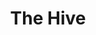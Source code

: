 ---
layout: place
title: "The Hive"
permalink: /california/los-angeles/the-hive.html
stateAbbr: CA
stateName: California
cityName: Los Angeles
place_id: ChIJLQmxbYW7woARBP8YA0tn-Zs
photos:
  - name: >-
      places/ChIJLQmxbYW7woARBP8YA0tn-Zs/photos/AeeoHcKptyu45jF6Flws0w4LPz8H3C9pOYQFIDKCgOUupF1VyY1nwq5GWydiJ-U7mNUvlIytuup1K9NoDegUxAhT-3dEb6F7kK_qJlDjOCjXI1cMo84eLJyxwkxFL0jeqxBRNako1LgLiJKYmZw4fga_8r_ntZg5oBK1xygYXl6ECU2xQyfQl05BFHyAwHqdCgfXaUkLj1cjXmRX3oAUa3iyRW1bYbBS5sV-Z3aDw7PrI1nE-ttdhBGvsVFEvdaB44Xsr7jnUwasZbNQSWecjdHPhbyIUqDWHAsNiN2I2HW8BTM_RB2Btvv8hcZMom6tA5ueYaQ8DYIOqjJRV2s2A-HVI68m2yr0HziD2OxU4r81sVnVXD0i3KzQIJ_BsQjEQaNXhF8l9L1NF3zic2iVwjphPrZYZiuktX9LMyXQzaWUKN8ykW38
    widthPx: 3024
    heightPx: 4032
    authorAttributions:
      - displayName: josefa valenzuela
        uri: https://maps.google.com/maps/contrib/112331316939092449448
        photoUri: >-
          https://lh3.googleusercontent.com/a-/ALV-UjVumpLWlLhw0wTZrlnQXSWg_53Bnl54pqbu-RaCHsEhuJbCwy-h=s100-p-k-no-mo
    flagContentUri: >-
      https://www.google.com/local/imagery/report/?cb_client=maps_api_places.places_api&image_key=!1e10!2sCIHM0ogKEICAgICLycvq8wE&hl=en-US
    googleMapsUri: >-
      https://www.google.com/maps/place//data=!3m4!1e2!3m2!1sCIHM0ogKEICAgICLycvq8wE!2e10!4m2!3m1!1s0x80c2bb856db1092d:0x9bf9674b0318ff04
  - name: >-
      places/ChIJLQmxbYW7woARBP8YA0tn-Zs/photos/AeeoHcLcSFgmlhJeZpkOh2AAGS0kVSZiTrMaehIN0Dezp0GUyYLPAc6-ckuVyJm3Ewl2FxSzFE6kc3uhJNfCtl1UEvYfz6EEY47Y-OJqKyqmx4Hm2L83yjM4WZXRq3hj1wH0sswEZWCPlV9l6zF2NFOZ1KZI60xLPZNPHQ85SkeUb8qATkbLHlW57ROVi8RINLIhdJ0hZ4gHGZiI3pEbg3fxES91T4VcY-Pdvsow6ZhOQ0HE_PIvEB0YYCp2adzeLJsS3Rxw-SyqWsfi49xoQc3jUXhq-EkVQH0mvzTPShfAX9hZJEqMg0Vb7SqDMIJS5x8ucfaa0E1WguMfTweTfeA643877VLcyBiE2CRftG0F_sTblBRBveYkOAcBwlar7FHXLfr4JlAktNMY-wACyiRNcaeMsHjzegle48TpVoP2Bh70OKM
    widthPx: 4032
    heightPx: 3024
    authorAttributions:
      - displayName: Julia Ying
        uri: https://maps.google.com/maps/contrib/114795989812776800007
        photoUri: >-
          https://lh3.googleusercontent.com/a/ACg8ocJ70JvK17S_C9Q-h62ViLIoLLsUMHwABD2GQInr-8_XezZBkA=s100-p-k-no-mo
    flagContentUri: >-
      https://www.google.com/local/imagery/report/?cb_client=maps_api_places.places_api&image_key=!1e10!2sCIHM0ogKEICAgMCI9rOt3gE&hl=en-US
    googleMapsUri: >-
      https://www.google.com/maps/place//data=!3m4!1e2!3m2!1sCIHM0ogKEICAgMCI9rOt3gE!2e10!4m2!3m1!1s0x80c2bb856db1092d:0x9bf9674b0318ff04
  - name: >-
      places/ChIJLQmxbYW7woARBP8YA0tn-Zs/photos/AeeoHcLbVnB1GDCuEsmnBnNfc7CSlMbfOIRAY5xTgrCF49dXST3s-I4ZgVkZMZPHtTwO2qiW5RfkmgS3qj039KdNKvEkjWxlJCR0JyUHWaZ9sUfVbibb3d5ugxjJcfk-VZu7IbPAudfJRg-m9E-p1_qt2m6qs7egKVqOprG3hvGaQJ3PKE83JmoFzXTcMIay_0jXww8xTgW3NI9G5ELz54M8BuCevnhRKi1_imjHEH74JEUjtm1guXAoTUtxHFnjC1Nf-4UkI7AaDtJPA4iEsoxHvqbpg3pF0qOAeiniSGwKA-n35A
    widthPx: 1788
    heightPx: 1210
    authorAttributions:
      - displayName: The Hive
        uri: https://maps.google.com/maps/contrib/101698962077111648573
        photoUri: >-
          https://lh3.googleusercontent.com/a-/ALV-UjXZLtdq21RzeH3ZwLl6pa_VtkgMD3Qetm_gRRlLt-OaYmBgb5Q=s100-p-k-no-mo
    flagContentUri: >-
      https://www.google.com/local/imagery/report/?cb_client=maps_api_places.places_api&image_key=!1e10!2sAF1QipPeHMoleGlJKbqxl7w6xadB617lLhtRw2AQa3vt&hl=en-US
    googleMapsUri: >-
      https://www.google.com/maps/place//data=!3m4!1e2!3m2!1sAF1QipPeHMoleGlJKbqxl7w6xadB617lLhtRw2AQa3vt!2e10!4m2!3m1!1s0x80c2bb856db1092d:0x9bf9674b0318ff04
  - name: >-
      places/ChIJLQmxbYW7woARBP8YA0tn-Zs/photos/AeeoHcJMAB1NM8IbTdSS4Uo8_1t-kuf3DHyXrS0eLmSoINGFomMeW1KIKFAoIqHwO8VY5heA4u9EW64zRhHFBwy0ElagspXQg0AqhFgC_91tHwREWuDyAjlsDcyOvvf8AxBT2m7pKpVVJHs3xBJ2VGZHAGToMH0ewVua5RXKsF8e6oudN3QWbdBiGvv-99ktiWYZNbEBbD5mpFU9FhgxTIEVqq6BRDva1GIVD16k8x-v3GAVyNdlDaPLFZAk1JGHnqfLGcN5fg0JVwOJoO41eEE6z_nx6QkiB6NUIPtTFUna_Su5n0giGWvqazJETub3GsAh13t1QZO7yjBHrKVbPZ7hHqgMsb-pwrVXQmiYaqXn2MDdJk8EKIpg90w_Uv2bA3BtpYa9ZfBVjIwtuuAKANqQe1G8tEwNrZ5bXCt6f0PT4KU
    widthPx: 4032
    heightPx: 3024
    authorAttributions:
      - displayName: Angie Alvarez
        uri: https://maps.google.com/maps/contrib/117065373548676634270
        photoUri: >-
          https://lh3.googleusercontent.com/a/ACg8ocIrQ2iX2zo068MlFQNpICNt_U1c4zOKAWuNNh3u3JRVMQHfH_nW=s100-p-k-no-mo
    flagContentUri: >-
      https://www.google.com/local/imagery/report/?cb_client=maps_api_places.places_api&image_key=!1e10!2sCIHM0ogKEICAgMCwl8f5aw&hl=en-US
    googleMapsUri: >-
      https://www.google.com/maps/place//data=!3m4!1e2!3m2!1sCIHM0ogKEICAgMCwl8f5aw!2e10!4m2!3m1!1s0x80c2bb856db1092d:0x9bf9674b0318ff04
  - name: >-
      places/ChIJLQmxbYW7woARBP8YA0tn-Zs/photos/AeeoHcLS2E6o5mt4WqQPvb5q9q61z_KBF6rbXOCBAFLqtPlv9xHtMeWoHOLStMmoGLGAOq6Ae5eXqk4NnwH0YmqH5HSNp4_QnQE7M7k_TYWBKhEDHSt8iEMKYtHOAhjwbyw-s0VGbj7jrMhqlecJ3ovgQ4_2OzG87jqRDnYMdb0CcbF0NIP3EQ5Hwxt83POnI9-iBGzkgaYMneka-Tkknm-GZ2Yq0lCDRUmwIP9zTaq9JQvlZOKfGQekghIhvj_eXIWzrNNUIMWukHZKTQsVI6NLYJA1VnQ58Av4suQNHk8clAz-yQ
    widthPx: 376
    heightPx: 376
    authorAttributions:
      - displayName: The Hive
        uri: https://maps.google.com/maps/contrib/101698962077111648573
        photoUri: >-
          https://lh3.googleusercontent.com/a-/ALV-UjXZLtdq21RzeH3ZwLl6pa_VtkgMD3Qetm_gRRlLt-OaYmBgb5Q=s100-p-k-no-mo
    flagContentUri: >-
      https://www.google.com/local/imagery/report/?cb_client=maps_api_places.places_api&image_key=!1e10!2sAF1QipPrBVgfMACVdePxuVmdJxNWOFcqIE75lnbICdZK&hl=en-US
    googleMapsUri: >-
      https://www.google.com/maps/place//data=!3m4!1e2!3m2!1sAF1QipPrBVgfMACVdePxuVmdJxNWOFcqIE75lnbICdZK!2e10!4m2!3m1!1s0x80c2bb856db1092d:0x9bf9674b0318ff04
  - name: >-
      places/ChIJLQmxbYW7woARBP8YA0tn-Zs/photos/AeeoHcLw-m1W07XJHO5yK7_o4Xv9V7m2Q0SD12XfJuPhpNHGQLkm00ccLXGNb_mdl_SVnaNijHlVPFt5QCWxQxFkzYER1n5fLnWbPmlXA6onIoVjqvb6MZhAckkRLhIDiSDS0tAMs0Ec_5-FvAlBkTd1AeaqjMJXt3w6p72C1ZvYjaGRukJmQGIFvereZh6Pjku4g9SXxy2JJXy79JMIssivCEQFdHEbnMrHHtBET-t7IkrnkWdUSwI7SMjgth1-SoUUV1Q1w_uLil99Rwhy8t-GqQXkGfW0aBcMcaYQvxq1x0lECg
    widthPx: 1678
    heightPx: 994
    authorAttributions:
      - displayName: The Hive
        uri: https://maps.google.com/maps/contrib/101698962077111648573
        photoUri: >-
          https://lh3.googleusercontent.com/a-/ALV-UjXZLtdq21RzeH3ZwLl6pa_VtkgMD3Qetm_gRRlLt-OaYmBgb5Q=s100-p-k-no-mo
    flagContentUri: >-
      https://www.google.com/local/imagery/report/?cb_client=maps_api_places.places_api&image_key=!1e10!2sAF1QipParHEwy_3VHGbGBx5_a1hY8FiqCb5YaaAAX-1R&hl=en-US
    googleMapsUri: >-
      https://www.google.com/maps/place//data=!3m4!1e2!3m2!1sAF1QipParHEwy_3VHGbGBx5_a1hY8FiqCb5YaaAAX-1R!2e10!4m2!3m1!1s0x80c2bb856db1092d:0x9bf9674b0318ff04
  - name: >-
      places/ChIJLQmxbYW7woARBP8YA0tn-Zs/photos/AeeoHcJbLkFJC8qHSQz2iav6zDvgeDTLc2zqJ3QgpxM5IZ1RPvsYAOjqKAm9V2IsgH3IhpK4-VldnIXzKv5g9WBLxJFYHS__OmVuy_cvFn5EUhvUL8rqzp-TjhrqBt4-xYmGVJE4Uk0Ta7eCx88xhbheu5eSOB8cVjXs43bglwzDSMisuCVeNWy3oIqDnXnpEIYe4YHkSbj-0QVdtIGdUCCBzxe7nsMDYUguPlqznkGr_JPPBu9QTjuln_CUW1ynW_qZ86sESmpGZO2GxvMMGfmP0wn05MdM4ELAEylw-OKAOuH7VPR032aIrUKgGGAwM26wtZ_u2p2S9SCxeYnvNr_1CaPLGGjfDik6TxUr542DH8DuggUjr2wBn0fc85_bNq7xsSE_jvjpW7vTxnKL5Cqn0TgvkYw0Q8s5rdUY1GoPNkH25Q
    widthPx: 3600
    heightPx: 4800
    authorAttributions:
      - displayName: Lauren Flinn
        uri: https://maps.google.com/maps/contrib/107531348460837156093
        photoUri: >-
          https://lh3.googleusercontent.com/a-/ALV-UjUHdb29j8ZSvyvrVK4yJlANYB70LZaG75KEozT8VyBG3ztbSE9J=s100-p-k-no-mo
    flagContentUri: >-
      https://www.google.com/local/imagery/report/?cb_client=maps_api_places.places_api&image_key=!1e10!2sCIHM0ogKEICAgICL4ZbRdg&hl=en-US
    googleMapsUri: >-
      https://www.google.com/maps/place//data=!3m4!1e2!3m2!1sCIHM0ogKEICAgICL4ZbRdg!2e10!4m2!3m1!1s0x80c2bb856db1092d:0x9bf9674b0318ff04
  - name: >-
      places/ChIJLQmxbYW7woARBP8YA0tn-Zs/photos/AeeoHcIzmnnTEuI_Xvc-weXjBLxPfleRUxYv5ABlEP0w5o7RcF10HUfjRa5ZhfaunyuCGN7sy6OZ8WfBSoPBzAwCxlLJ2Ksa8I6__p5kb8tP_k_eo2CYFeHrH7ZDKAs0K7Hk-MCY5LjxkvqWgRcKsYak98DnVa4aKB3BVs0C0DRS5LXbxBYXehb1kt8Y1oC22vFWkAGP0fm5QFgJS1sESZqeWg1VzsvvmUc5ADUWDkDTyxX57y4jFqw1GTD3Y1txW4uqXe1kj4mlNbzqS0rgc-7V7uIu8WgNuiYh7BVncS4YY_N2GTcTGmZIgYew1QJGCiDQ6HewqO7nnMgI-3ZJXDRzIdwbX_O4c8FupqfP9N0BOJEfPIsLZfKLlF8eKDqs_RLG-1VnevQpFp2avB5dOmryN3CMQ0XHqMcXtbp2e8Q0S3w
    widthPx: 2047
    heightPx: 1225
    authorAttributions:
      - displayName: Magnolia Stork
        uri: https://maps.google.com/maps/contrib/108678474347938762714
        photoUri: >-
          https://lh3.googleusercontent.com/a/ACg8ocIr8L-VlWvqbR9ij1ydmxx-RudAXz05kOmnLUDKpnyDkQxCJA=s100-p-k-no-mo
    flagContentUri: >-
      https://www.google.com/local/imagery/report/?cb_client=maps_api_places.places_api&image_key=!1e10!2sCIHM0ogKEICAgID_1_rVQQ&hl=en-US
    googleMapsUri: >-
      https://www.google.com/maps/place//data=!3m4!1e2!3m2!1sCIHM0ogKEICAgID_1_rVQQ!2e10!4m2!3m1!1s0x80c2bb856db1092d:0x9bf9674b0318ff04
  - name: >-
      places/ChIJLQmxbYW7woARBP8YA0tn-Zs/photos/AeeoHcLTYXKsadoMsq_Fm3zWaXEzM2U7xPSaZah92SWkoQqQUL6xMCxluUyaIW7pbeSUcQWc221GMd8nne9lXrMS0VtfrXYy_wmRAEZMCOlFXvia3YUKOkyL-2-2Q1qTfPMaBkvnUfzuQXfVZ4CChRbM2gusxXsDcjZKMDoZc3QDEJWicATjiKXMLQWatJ-Q128gTH2ysEyqutkial-xBFGLaN8MHMznZPAXsbyXzZ9ymvvJVCM6VqdANMH77On1NAvbVLpg_ohGLohnJFigEkC0gYjV9YYKFvQHtRzQpuDtqUFqn0vtCE0itj81os9bzhCFtomyrabuNp86OLYJS38BAFB9E8cDBqX6TXr9DFXOBZ13Ickdjjx3cGp3g4V3teAp07lEC8_xo5apbHx-YYq343rwwLcNsez0GCtpE8vCx_rI2IOp
    widthPx: 4000
    heightPx: 3000
    authorAttributions:
      - displayName: Moses Dugay
        uri: https://maps.google.com/maps/contrib/108967457523706537440
        photoUri: >-
          https://lh3.googleusercontent.com/a/ACg8ocJcjm-TN8lZVpLvxunccGZ2EzTtOAVJ-XKa01jr4gjjPxUXaACV=s100-p-k-no-mo
    flagContentUri: >-
      https://www.google.com/local/imagery/report/?cb_client=maps_api_places.places_api&image_key=!1e10!2sCIHM0ogKEICAgIC_k7r6lAE&hl=en-US
    googleMapsUri: >-
      https://www.google.com/maps/place//data=!3m4!1e2!3m2!1sCIHM0ogKEICAgIC_k7r6lAE!2e10!4m2!3m1!1s0x80c2bb856db1092d:0x9bf9674b0318ff04
  - name: >-
      places/ChIJLQmxbYW7woARBP8YA0tn-Zs/photos/AeeoHcLu1BMWsNizPoIduQ6dSgUbU89zN0WcwtHiZW7L8S1c9ZiyolKFq7MaGrh_ar1qfdG3xZHqhgqBopGdz6bGhm4iqocK7thLm02QI-6qZny3JDvlsZ4ppZfI7mGCC_kOY_3voTFBmFsOthZ3wCNmZAisCKCfOUkNC9Un1ApqcrHA4jkDgGB5nfNgKsM1lsj_ylPtR_zTzTXrxtDClhsZGbxqQDV_dyyELDNOuM2O5NLtErSmp-xylJDYOq8gyoHlWdR8PZHCL5I23poYTkuXpvzLrr8vbiGRlhTUOGWdfPKIxcpU-i09AfbI_R3lVhFmeuASnZAWLNqR37hYwYgo92CBO8iTKcGDW_iYKuZGyx6cD6E_2q-cOiIV94Rpig051Pu6dSTuDpWhBltiSAdJA_0vuAhZ9twBXJn2FXTxrAy6Bk8s
    widthPx: 1868
    heightPx: 2292
    authorAttributions:
      - displayName: Carl Gerard
        uri: https://maps.google.com/maps/contrib/100187105872476824048
        photoUri: >-
          https://lh3.googleusercontent.com/a-/ALV-UjXRGBUHD6KQ7F4eM9MnUnX1C5fgJ4HcjgOYPbEx2rVw8VpexS0=s100-p-k-no-mo
    flagContentUri: >-
      https://www.google.com/local/imagery/report/?cb_client=maps_api_places.places_api&image_key=!1e10!2sCIHM0ogKEICAgID_0r6C6wE&hl=en-US
    googleMapsUri: >-
      https://www.google.com/maps/place//data=!3m4!1e2!3m2!1sCIHM0ogKEICAgID_0r6C6wE!2e10!4m2!3m1!1s0x80c2bb856db1092d:0x9bf9674b0318ff04
address: 11705 National Blvd, Los Angeles, CA 90064, USA
street: 11705 National Blvd
city: Los Angeles
state: CA
zip: '90064'
country: USA
neighborhood: Westdale
latitude: '34.022775'
longitude: '-118.438993'
accessibility_options:
  wheelchairAccessibleParking: true
  wheelchairAccessibleEntrance: true
  wheelchairAccessibleSeating: true
business_status: OPERATIONAL
name: The Hive
google_maps_links:
  directionsUri: >-
    https://www.google.com/maps/dir//''/data=!4m7!4m6!1m1!4e2!1m2!1m1!1s0x80c2bb856db1092d:0x9bf9674b0318ff04!3e0
  placeUri: https://maps.google.com/?cid=11239127916951961348
  writeAReviewUri: >-
    https://www.google.com/maps/place//data=!4m3!3m2!1s0x80c2bb856db1092d:0x9bf9674b0318ff04!12e1
  reviewsUri: >-
    https://www.google.com/maps/place//data=!4m4!3m3!1s0x80c2bb856db1092d:0x9bf9674b0318ff04!9m1!1b1
  photosUri: >-
    https://www.google.com/maps/place//data=!4m3!3m2!1s0x80c2bb856db1092d:0x9bf9674b0318ff04!10e5
primary_type: Restaurant
opening_hours:
  regular: null
  current: null
secondary_opening_hours:
  regular:
    weekdayDescriptions: null
    type: null
  current:
    weekdayDescriptions: null
    type: null
phone: null
price_level: null
price_range: null
rating: null
rating_count: 0
website: null
description: null
reviews: null
parking_options: null
payment_options: null
allow_dogs: null
curbside_pickup: null
delivery: null
dine_in: null
good_for_children: null
good_for_groups: null
good_for_sports: null
live_music: null
menu_for_children: null
outdoor_seating: null
reservable: null
restroom: null
serves_beer: null
serves_breakfast: null
serves_brunch: null
serves_cocktails: null
serves_coffee: null
serves_dinner: null
serves_dessert: null
serves_lunch: null
serves_vegetarian_food: null
serves_wine: null
takeout: null

---